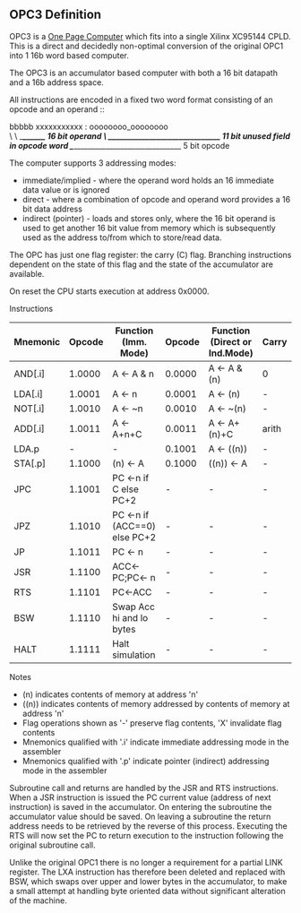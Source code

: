 OPC3 Definition
---------------

OPC3 is a [One Page Computer](.) which fits into a single Xilinx XC95144 CPLD. This is a direct
and decidedly non-optimal conversion of the original OPC1 into 1 16b word based computer.

The OPC3 is an accumulator based computer with both a 16 bit datapath and a 16b address space.

All instructions are encoded in a fixed two word format consisting of an opcode and an operand ::

   bbbbb xxxxxxxxxxx : oooooooo_oooooooo       
     \        \               \________\______  16 bit operand
      \        \______________________________  11 bit unused field in opcode word
       \______________________________________   5 bit opcode

The computer supports 3 addressing modes:

   * immediate/implied - where the operand word holds an 16 immediate data value or is ignored
   * direct - where a combination of opcode and operand word provides a 16 bit data address
   * indirect (pointer) - loads and stores only, where the 16 bit operand is used to get another
     16 bit value from memory which is subsequently used as the address to/from which
     to store/read data.

The OPC has just one flag register: the carry (C) flag. Branching instructions dependent on the
state of this flag and the state of the accumulator are available.

On reset the CPU starts execution at address 0x0000.

Instructions

| Mnemonic | Opcode  | Function (Imm. Mode)          | Opcode | Function (Direct or Ind.Mode)| Carry |
|----------|---------|-------------------------------|--------|------------------------------|-------|
| AND[.i]  | 1.0000  | A <- A & n                    | 0.0000 | A <- A & (n)                 | 0     |
| LDA[.i]  | 1.0001  | A <- n                        | 0.0001 | A <- (n)                     | -     |
| NOT[.i]  | 1.0010  | A <- ~n                       | 0.0010 | A <- ~(n)                    | -     |
| ADD[.i]  | 1.0011  | A <- A+n+C                    | 0.0011 | A <- A+(n)+C                 | arith |
| LDA.p    | -       | -                             | 0.1001 | A <- ((n))                   | -     |
| STA[.p]  | 1.1000  | (n) <- A                      | 0.1000 | ((n)) <- A                   | -     |
| JPC      | 1.1001  | PC <-n if C else PC+2         | -      | -                            | -     |
| JPZ      | 1.1010  | PC <-n if (ACC==0) else PC+2  | -      | -                            | -     |
| JP       | 1.1011  | PC <- n                       | -      | -                            | -     |
| JSR      | 1.1100  | ACC<-PC;PC<- n                | -      | -                            | -     |
| RTS      | 1.1101  | PC<-ACC                       | -      | -                            | -     |
| BSW      | 1.1110  | Swap Acc hi and lo bytes      | -      | -                            | -     |
| HALT     | 1.1111  | Halt simulation               | -      | -                            | -     |

Notes

  * (n) indicates contents of memory at address 'n'
  * ((n)) indicates contents of memory addressed by contents of memory at address 'n'
  * Flag operations shown as '-' preserve flag contents, 'X' invalidate flag contents
  * Mnemonics qualified with '.i' indicate immediate addressing mode in the assembler
  * Mnemonics qualified with '.p' indicate pointer (indirect) addressing mode in the assembler

Subroutine call and returns are handled by the JSR and RTS instructions. When a JSR
instruction is issued the PC current value (address of next instruction) is saved in
the accumulator. On entering the subroutine the accumulator value should be saved. On
leaving a subroutine the return address needs to be retrieved by the reverse of this process.
Executing the RTS will now set the PC to return execution to the instruction following the
original subroutine call.

Unlike the original OPC1 there is no longer a requirement for a partial LINK register. The LXA instruction
has therefore been deleted and replaced with BSW, which swaps over upper and lower bytes in the accumulator,
to make a small attempt at handling byte oriented data without significant alteration of the machine.
